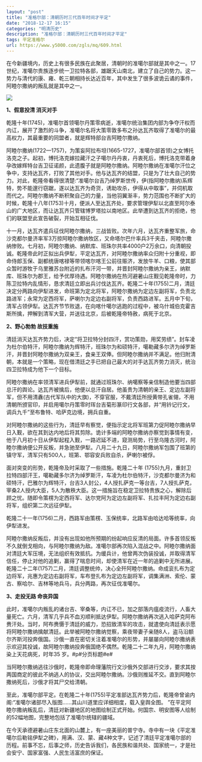 ```yaml
---
layout: "post"
title: "准格尔部：清朝历时三代百年时间才平定"
date: "2018-12-17 16:15"
categories: "明清历史"
description: "准格尔部：清朝历时三代百年时间才平定"
tags: 平定准格尔
url: https://www.y5000.com/zgls/mq/609.html
---
```






在今新疆境内，历史上有很多民族在此聚居，清朝时的准噶尔部就是其中之一。17世纪，准噶尔贵族逐步统一卫拉特各部，雄踞天山南北，建立了自己的势力。这一势力与清代的康、雍、乾三朝相持长达近百年，其中发生了很多波诡云谲的事件，阿睦尔撒纳的叛乱就是其中之一。

[![](https://img.y5000.com/uploads/allimg/120602/2-120602223024208.jpg)](https://www.y5000.com)

**1、假意投清 消灭对手**

乾隆十年(1745)，准噶尔首领噶尔丹策零病逝，准噶尔统治集团内部为争夺汗权而内讧，展开了激烈的斗争，准噶尔名将大策零敦多布之孙达瓦齐取得了准噶尔的最高权力，其最重要的同盟者，就是辉特部台吉阿睦尔撒纳。

阿睦尔撒纳(1722—1757)，为策妄阿拉布坦(1665-1727，准噶尔部首领)之女博托洛克之子。起初，博托洛克嫁拉藏汗之子噶尔丹丹衷，丹衷死后，博托洛克带着身孕改嫁辉特台吉卫征诺颜，此遗腹子就是阿睦尔撒纳。阿睦尔撒纳在准噶尔汗位之争中，支持达瓦齐，打败了其他对手。他与达瓦齐的结盟，只是为了壮大自己的势力。对此，乾隆帝看得很清楚:“准噶尔台吉乃绰罗斯世传，伊(指阿睦尔撒纳)系辉特，势不能邃行窃踞，遂以达瓦齐为奇货，诱助攻杀，伊得从中取事”，并伺机取而代之。阿睦尔撒纳不断积聚自己的力量，当他羽翼渐丰，势力范围也不断扩大的时候，乾隆十八年(1753)十月，便派人至达瓦齐处，要求管理伊犁以北直至阿尔泰山的广大地区，而让达瓦齐只管辖博罗塔拉以南地区。此举遭到达瓦齐的拒绝，他们的联盟至此宣告破裂，开始互相征伐。

十一月，达瓦齐遣兵征伐阿睦尔撒纳，三战皆败。次年六月，达瓦齐重整军旅，命沙克都尔曼济率军3万掠阿睦尔撒纳牧区，又命塔尔巴什率兵3千夹击，阿睦尔撒纳惨败。七月初，阿睦尔撒纳、纳默库、班珠尔共率4000户2万余口，向清朝投诚。乾隆帝此时正拟出兵伊犁，平定达瓦齐，对阿睦尔撒纳率众归附十分重视，即命侍郎玉保、副都统唐喀禄等带领喀尔喀王公前往赈济，发放牛羊、口粮，使其部众暂时游牧于乌里雅苏台附近的扎布汗河一带，并晋封阿睦尔撒纳为亲王，纳默库、班珠尔为郡王，给予优厚待遇。阿睦尔撒纳在热河避暑山庄觐见乾隆帝时，力陈卫拉特内乱情形，恳求清廷立即出兵讨伐达瓦齐。乾隆二十年(1755)二月，清廷决定分两路向伊犁进发，命班第为定北将军，阿睦尔撒纳为定边左副将军，负责北路进军；永常为定西将军，萨喇尔为定边右副将军，负责西路进军。五月中下旬，清军占领伊犁。达瓦齐节节败退，在向喀什噶尔逃跑的过程中，被乌什城伯克霍吉斯所擒，押解到清军大营，并送往北京，后被乾隆帝特赦，病死于北京。

**2、野心勃勃 故技重施**

清廷消灭达瓦齐势力后，决定“将卫拉特分封四汗，赏功策勋，用奖劳绩”。封车凌为杜尔伯特汗，阿睦尔撒纳为辉特汗，班珠尔为和硕特汗，噶勒藏多尔济为绰罗斯汗，并晋封阿睦尔撒纳为双亲王，食亲王双俸。但阿睦尔撒纳并不满足。他归附清朝，本就是一个策略，现在借清廷之手已把自己最大的对手达瓦齐势力消灭，统治四卫拉特成为他下一个目标。

阿睦尔撒纳在率领清军进兵伊犁前，就通过班珠尔、纳噶察等亲信制造他要当四部总汗的舆论。达瓦齐被擒后，他便以总汗自居。他虽贵为清朝的亲王、定边左副将军，但不用清纛(古代军队中的大旗)，不穿官服，不戴清廷所授黄带孔雀翎，不用清朝所颁官印，并启用噶尔丹策零时珲台吉菊形篆印行文各部，并“用钤记行文，调兵九千”至布鲁特、哈萨克边境，拥兵自重。

对阿睦尔撒纳的这些行为，清廷早有察觉，便指示定北将军班第力促阿睦尔撒纳早日入觐，欲在其到达内地后将其剪除。诡计多端的阿睦尔撒纳亦察觉到事情有变，他于八月初十日从伊犁起程入觐，一路迟延不进，窥测局势，行至乌隆古河时，阿睦尔撒纳便公开反叛，并急驰至伊犁。八月二十九日，阿睦尔撒纳军包围了班第的镇守军，清军只有500人，班第、鄂容安兵败自杀，萨喇尔被俘。

面对突变的形势，乾隆帝及时采取了一些措施。乾隆二十年
(1755)九月，重封卫拉特四部汗王，噶勒藏多尔济为绰罗斯汗，车凌为杜尔伯特汗，沙克都尔曼济为和硕特汗，巴雅尔为辉特汗，台吉3人封公，4人授扎萨克一等台吉，7人授扎萨克，宰桑2人授内大臣，5人为散秩大臣。这一措施旨在稳定卫拉特贵族之心，解除后顾之忧。随即令策楞为定西将军、达尔党阿为定边左副将军、扎拉丰阿为定边右副将军，组织第二次远征伊犁。

乾隆二十一年(1756)二月，西路军由策楞、玉保统率，北路军由哈达哈等统率，向伊犁进发。

阿睦尔撒纳反叛后，并没有出现如他所预期的纷起响应反清的局面。许多首领反叛不久就倒戈相向，与阿睦尔撒纳为敌。准噶尔部再次陷入混战之中。阿睦尔撒纳面对清廷大军压境，无法组织有效抵抗。为缓兵计，他曾两次伪装投诚，并取得清军信任，停止对他的追剿，赢得了喘息时间，却使清军在近一年的追剿中无所进展。乾隆二十二年(1757)二月，清廷调整统帅，决心全歼阿睦尔撒纳。命成衮扎布为定边将军，兆惠为定边右副将军，车布登扎布为定边左副将军，调集满洲、索伦、蒙古、察哈尔、吉林等地兵马，兵分两路，再次征伐准噶尔。

**3、走投无路 命丧异国**

此时，准噶尔内叛乱的诸台吉、宰桑等，内讧不已，加之部落内瘟疫流行，人畜大量死亡。六月，清军几乎兵不血刃顺利抵达伊犁。阿睦尔撒纳再次逃入哈萨克阿布赉汗处。当时，阿布赉慑于清廷的威力，恐招致清军的攻击，就遣使向清廷表示愿将阿睦尔撒纳擒献清廷。此举被阿睦尔撒纳觉察，乘夜带妻子亲随8人，盗马沿额尔齐斯河投奔俄国。沙俄一直在密切关注着准噶尔的形势，并屡屡向阿睦尔撒纳表示欢迎其投诚，故阿睦尔撒纳投奔俄国绝不偶然。乾隆二十二年九月，阿睦尔撒纳染上天花病死，时年35
岁。#p#分页标题#e#

当阿睦尔撒纳逃往沙俄时，乾隆帝即命理藩院行文沙俄外交部进行交涉，要求其按两国商定的彼此不纳逃人的协议，交出阿睦尔撒纳。沙俄则推延不交。直到阿睦尔撒纳死后，沙俄才将其尸交给清朝。

至此，准噶尔部平定。在乾隆二十年(1755)平定准部达瓦齐势力后，乾隆帝曾谕内阁:“准噶尔诸部尽入版图……其山川道里应详细相度，载入皇舆全图。
”在平定阿睦尔撒纳叛乱后，清廷对新疆地区的地图绘制正式开始。何国宗、明安图等人绘制的52幅地图，完整地包括了准噶尔统辖的疆域。

在今天承德避暑山庄东北面的山麓上，有一座美丽的普宁寺。寺中有一块《平定准噶尔后勒铭伊犁之碑》，用满、汉、蒙、藏4种文字，记述了清廷平定准噶尔部的历程。前事不忘，后事之师，历史告诉我们，各民族和谐共处、国家统一，才是社会安宁、国家富强、人民生活富庶的保证。
